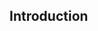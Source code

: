 <div id="title">

## Introduction
</div>

<div id="body">

<include src="what/unit-inParent-asPanel.md" boilerplate />
<include src="when/unit-inParent-asPanel.md" boilerplate />

</div>
